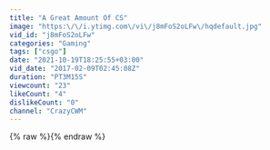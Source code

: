 ```yaml
---
title: "A Great Amount Of CS"
image: "https:\/\/i.ytimg.com\/vi\/j8mFoS2oLFw\/hqdefault.jpg"
vid_id: "j8mFoS2oLFw"
categories: "Gaming"
tags: ["csgo"]
date: "2021-10-19T18:25:55+03:00"
vid_date: "2017-02-09T02:45:08Z"
duration: "PT3M15S"
viewcount: "23"
likeCount: "4"
dislikeCount: "0"
channel: "CrazyCWM"
---
```

{% raw %}{% endraw %}
